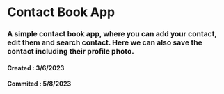 # Contact Book App

### A simple contact book app, where you can add your contact, edit them and search contact. Here we can also save the contact including their profile photo.

#### Created : 3/6/2023

#### Commited : 5/8/2023

